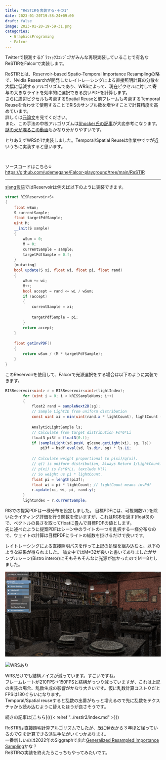 ```yaml
---
title: "ReSTIRを実装する-その1"
date: 2023-01-20T19:58:24+09:00
draft: false
image: 2023-01-20-19-59-31.png
categories: 
  - GraphicsPrograming
  - Falcor
---
```

Twitterで観測するｸﾞﾗﾌｨｯｸｽｴﾝｼﾞﾆｱがみんな再現実装していることで有名なReSTIRをFalcorで実装します。

ReSTIRとは、Reservoir-based Spatio-Temporal Importance Resamplingの略で、Nvidia Researchが開発したレイトレーシングによる直接照明計算の分散を大幅に低減するアルゴリズムであり、WRSによって、現在ピクセルに対して寄与の大きなライトを効率的に選択できる良いPDFを計算します。  
さらに周辺ピクセルも考慮するSpatial Reuseと前フレームも考慮するTemporal Reuseを合わせて使用することでRISのサンプル数を増やすことで計算精度を高めています。  
詳しくは[元論文](https://research.nvidia.com/publication/2020-07_spatiotemporal-reservoir-resampling-real-time-ray-tracing-dynamic-direct)を見てください。  
また、この手法の中核アルゴリズムは[Shocker氏の記事](https://rayspace.xyz/CG/contents/weighted_reservoir_sampling/)が大変参考になります。  
[謎の犬が喋るこの動画](https://www.youtube.com/watch?app=desktop&v=gsZiJeaMO48)もかなり分かりやすいです。

とりあえずWRSだけ実装しました。Temporal/Spatial Reuseは作業中ですが近いうちに実装すると思います。

<br>

ソースコードはこちら↓  
https://github.com/udemegane/Falcor-playground/tree/main/ReSTIR

---

[slang言語](https://github.com/shader-slang/slang)ではReservoirは例えば以下のように実装できます。
```C#
struct RISReservoir<S>
{
    float wSum;
    S currentSample;
    float targetPdfSample;
    uint M;
    __init(S sample)
    {
        wSum = 0;
        M = 0;
        currentSample = sample;
        targetPdfSample = 0.f;
    }
    [mutating]
    bool update(S xi, float wi, float pi, float rand)
    {
        wSum += wi;
        M++;
        bool accept = rand <= wi / wSum;
        if (accept)
        {
            currentSample = xi;

            targetPdfSample = pi;
        }
        return accept;
    }

    float getInvPDF()
    {
        return wSum / (M * targetPdfSample);
    }
}
```

このReservoirを使用して、Falcorで光源選択をする場合は以下のように実装できます。
```C#
RISReservoir<uint> r = RISReservoir<uint>(lightIndex);
        for (uint i = 0; i < kRISSampleNums; i++)
        {
            float2 rand = sampleNext2D(sg);
            // Sample LightID from uniform distribution
            const uint xi = min(uint(rand.x * lightCount), lightCount - 1);

            AnalyticLightSample ls;
            // Calculate from target distribution Fs*G*Li
            float3 pi3f = float3(0.f);
            if (sampleLight(sd.posW, gScene.getLight(xi), sg, ls))
                pi3f = bsdf.eval(sd, ls.dir, sg) * ls.Li;

            // Calculate weight proportional to p(xi)/q(xi).
            // q() is uniform distribution, Always Return 1/LightCount.
            // p(xi) is Fs*G*Li. (exclude V())
            // So weight us pi * lightCount.
            float pi = length(pi3f);
            float wi = pi * lightCount; // lightCount means invPdf
            r.update(xi, wi, pi, rand.y);
        }
        lightIndex = r.currentSample;
```

RISでの提案PDFは一様分布を設定しました。
目標PDFには、可視関数`V()`を除いたライティング評価を行う関数を使いますが、これはRGBを返す(float3)ので、ベクトルの長さを取ってfloatに畳んで目標PDFの値とします。  
先に述べたように提案PDFはシーン中のライトの一つを乱択する一様分布なので、ウェイトの計算は目標PDFにライトの総数を掛けるだけで良いです。


レイトレーシングによる直接照明パスを作って上記の処理を組み込むと、以下のような結果が得られました。
論文中ではM=32が良いと書いてありましたがサンプルシーン(Bistro interor)にそもそもそんなに光源が無かったのでＭ＝8としました。

![WRSなし](2023-01-20-19-59-03.png )

![WRSあり](2023-01-20-19-59-31.png)


WRSだけでも結構ノイズが減っています。すごいですね。  
フレームレートが210FPS->150FPSと結構がっつり減っていますが、これは上記の実装の場合、乱数生成の影響がかなり大きいです。仮に乱数計算コスト０だとFPSは180ぐらいになります。  
Temporal/Spatial reuseすると乱数の出番がもっと増えるので先に乱数をテクスチャから読み込むように替えたほうが良さそうです。  

続きの記事は[こちら]({{< relref "../restir2/index.md" >}})

ReSTIRは直接照明計算アルゴリズムでしたが、既に発表から３年ほど経っているのでGIを計算できる派生手法がいくつかあります。  
一番新しいのは2022年のSiggraphで出た[Generalized Resampled Importance Sampling](https://research.nvidia.com/publication/2022-07_generalized-resampled-importance-sampling-foundations-restir)かな？  
ReSTIRの実装を終えたらこっちもやってみたいです。